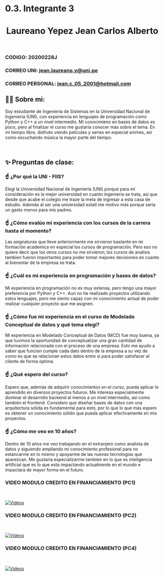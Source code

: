 # 0.3. Integrante 3
**<h1 align="center">Laureano Yepez Jean Carlos Alberto</h2>**

<br>

### CODIGO: 20200228J
### CORREO UNI: jean.laureano.y@uni.pe
### CORREO PERSONAL: jean.c_05_2001@hotmail.com

## 🧑‍💻 **Sobre mi:**

Soy estudiante de Ingeniería de Sistemas en la Universidad Nacional de Ingeniería (UNI), con experiencia en lenguajes de programación como Python y C++ a un nivel intermedio. Mi conocimieno en bases de datos es poco, pero al finalizar el curso me gustaria conocer más sobre el tema. En mi tiempo libre, disfruto viendo películas y series en especial animes, así como escuchando música la mayor parte del tiempo.

<br>

## ✨ **Preguntas de clase:**

### ☝️ **¿Por qué la UNI - FIIS?**
Elegí la Universidad Nacional de Ingeniería (UNI) porque para mi consideración es la mejor universidad en cuanto ingenieria se trata, asi que desde que acabe el colegio me traze la meta de ingresar a esta casa de estudio. Además al ser una universidad estatl me motivo más porque seria un gasto menos para mis padres.
### ☝️ **¿Cómo evalúo mi experiencia con los cursos de la carrera hasta el momento?**
Las asignaturas que lleve anteriormente me sirvieron bastante en mi formación academica en especial los cursos de programación. Pero eso no quiere decir que los otros cursos no me sirvieron; los cursos de analisis tambien fueron importantes para poder tomar mejores decisiones en cuanto al bienestar de la empresa se trata.
### ☝️ **¿Cuál es mi experiencia en programación y bases de datos?**
Mi experiencia en programación no es muy extensa, pero tengo una mayor preferencia por Python y C++. Aun no he realizado proyectos utilizando estos lenguajes, pero me siento capaz con mi conocimiento actual de poder realizar cualquier proyecto que me asignen.
### ☝️ **¿Cómo fue mi experiencia en el curso de Modelado Conceptual de datos y qué tema elegí?**
Mi experiencia en Modelado Conceptual de Datos (MCD) fue muy buena, ya que tuvimos la oportunidad de conceptualizar una gran cantidad de información relacionada con el proceso de una empresa. Esto me ayudo a saber que funcion cumple cada dato dentro de la empresa a su vez de como es que se relacionan estos datos entre si para poder satisfacer al cliente de forma optima.
### ☝️ **¿Qué espero del curso?**
Espero que, además de adquirir conocimientos en el curso, pueda aplicar lo aprendido en diversos proyectos futuros. Me interesa especialmente dominar el desarrollo backend al menos a un nivel intermedio, así como también el frontend. Considero que diseñar bases de datos con una arquitectura sólida es fundamental para esto, por lo que lo que más espero es obtener un conocimiento sólido que pueda aplicar efectivamente en mis proyectos.
### ☝️ **¿Cómo me veo en 10 años?**
Dentro de 10 años me veo trabajando en el extranjero como analista de datos y siguiendo ampliando mi conocimiento profesional para no estancarme en lo mismo y apoyarme de las nuevas tecnologias que aparezcan. Me gustaria especializarme tambien en lo que es inteligencia artificial que es lo que esta impactando actualmente en el mundo e impactara de mayor forma en el futuro.

### VIDEO MODULO CREDITO EN FINANCIAMIENTO (PC1) 

<br> 

[![Videos](https://i.ytimg.com/vi/abAWqQsEnXU/hqdefault.jpg?sqp=-oaymwE2CNACELwBSFXyq4qpAygIARUAAIhCGAFwAcABBvABAfgB_gmAAtAFigIMCAAQARhlIGUoZTAP&rs=AOn4CLBBHQdb3p2qFpXiPSr3jZHHE2uttQ)](https://youtu.be/abAWqQsEnXU)

### VIDEO MODULO CREDITO EN FINANCIAMIENTO (PC2) 

<br> 

[![Videos](https://i9.ytimg.com/vi_webp/R6f0I6InM24/mq2.webp?sqp=CLTerroG-oaymwEmCMACELQB8quKqQMa8AEB-AH-CYAC0AWKAgwIABABGD4gTihyMA8=&rs=AOn4CLBDAw7w2q8SjinrGc2qstZjzrUIMw)](https://youtu.be/R6f0I6InM24)

### VIDEO MODULO CREDITO EN FINANCIAMIENTO (PC4) 

<br> 

[![Videos](https://i9.ytimg.com/vi/t0qQ6mVpFAY/mq3.jpg?sqp=CODgrroG-oaymwEmCMACELQB8quKqQMa8AEB-AHUBoAC4AOKAgwIABABGBsgYyhlMA8=&rs=AOn4CLBfz0YRL89y-ugTV-O5U6FW8qBCeQ)](https://youtu.be/t0qQ6mVpFAY)

